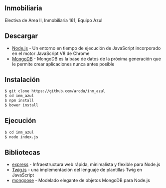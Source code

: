## Inmobiliaria

Electiva de Area II, Inmobiliaria 161, Equipo Azul

## Descargar

* [Node.js](https://nodejs.org/en/) - Un entorno en tiempo de ejecución de JavaScript incorporado en el motor JavaScript V8 de Chrome
* [MongoDB](https://www.mongodb.org/) - MongoDB es la base de datos de la próxima generación que le permite crear aplicaciones nunca antes posible


## Instalación 

```bash
$ git clone https://github.com/arodu/inm_azul
$ cd inm_azul
$ npm install
$ bower install
```

## Ejecución

```bash
$ cd inm_azul
$ node index.js
```

## Bibliotecas

* [express](http://expressjs.com/) - Infraestructura web rápida, minimalista y flexible para Node.js
* [Twig.js](https://github.com/justjohn/twig.js/wiki) -  una implementación del lenguaje de plantillas Twig en JavaScript
* [mongoose](http://mongoosejs.com/) - Modelado elegante de objetos MongoDB para Node.js
